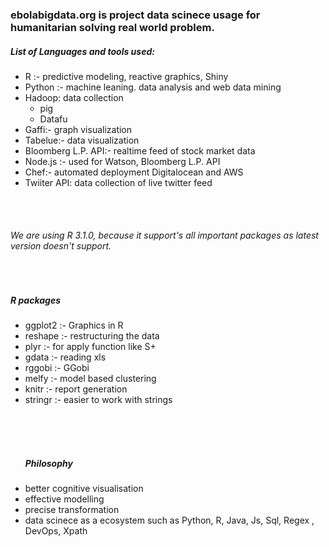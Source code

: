 <h3> ebolabigdata.org is project data scinece usage for humanitarian solving real world problem. </h3>  

<h5> List of Languages and tools used: </h5>


<ul>
<li> R :- predictive modeling, reactive graphics, Shiny </li>
<li> Python :- machine leaning. data analysis and web data mining </li>
<li>Hadoop: data collection<ul>
   <li> pig </li>
   <li> Datafu </li>
   </ul>
   </li>
<li> Gaffi:-  graph visualization </li>
<li> Tabelue:- data visualization </li>
<li> Bloomberg L.P. API:- realtime feed of stock market data </li>
<li> Node.js :- used for Watson, Bloomberg L.P. API </li>
<li> Chef:- automated deployment Digitalocean and AWS  </li>
<li> Twiiter API: data collection of live twitter feed </li>
</ul>
<br>
<br>
<h6>We are using R 3.1.0, because it support's all important packages as latest version doesn't support.</h6>
<br>
<h5>R packages </h5>
<ul>
<li> ggplot2 :- Graphics in R </li>
<li> reshape :- restructuring the data </li> 
<li> plyr :-  for apply function like S+ </li>
<li> gdata :- reading xls </li>
<li> rggobi :- GGobi </li>
<li> melfy :- model based clustering </li>
<li> knitr :- report generation </li>
<li> stringr :- easier to work with strings</li>
</ul>
<br>
<br>
<br>

<ul> <h5>Philosophy </h5> 
<li> better cognitive visualisation</li>
<li> effective modelling</li>
<li> precise transformation</li>
<li> data scinece as a ecosystem such as Python, R, Java, Js, Sql, Regex , DevOps, Xpath </li>
</ul>